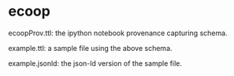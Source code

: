 ecoop
=====
ecoopProv.ttl: the ipython notebook provenance capturing schema.

example.ttl: a sample file using the above schema.

example.jsonld: the json-ld version of the sample file.
